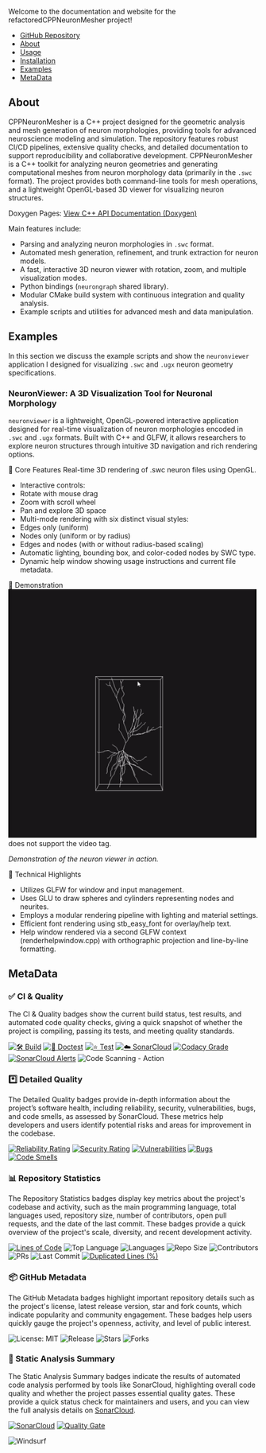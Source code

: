 Welcome to the documentation and website for the refactoredCPPNeuronMesher project!

- [GitHub Repository](https://github.com/jarosado0911/refactoredCPPNeuronMesher)
- [About](#about)
- [Usage](#usage)
- [Installation](#installation)
- [Examples](#examples)
- [MetaData](#metadata)

## About
CPPNeuronMesher is a C++ project designed for the geometric analysis and mesh generation of neuron morphologies, providing tools for advanced neuroscience modeling and simulation. The repository features robust CI/CD pipelines, extensive quality checks, and detailed documentation to support reproducibility and collaborative development. CPPNeuronMesher is a C++ toolkit for analyzing neuron geometries and generating computational meshes from neuron morphology data (primarily in the `.swc` format). The project provides both command-line tools for mesh operations, and a lightweight OpenGL-based 3D viewer for visualizing neuron structures.

Doxygen Pages: [View C++ API Documentation (Doxygen)](https://jarosado0911.github.io/refactoredCPPNeuronMesher/doxygen/)

Main features include:
- Parsing and analyzing neuron morphologies in `.swc` format.
- Automated mesh generation, refinement, and trunk extraction for neuron models.
- A fast, interactive 3D neuron viewer with rotation, zoom, and multiple visualization modes.
- Python bindings (`neurongraph` shared library).
- Modular CMake build system with continuous integration and quality analysis.
- Example scripts and utilities for advanced mesh and data manipulation.

## Examples
In this section we discuss the example scripts and show the `neuronviewer` application I designed for visualizing `.swc` and `.ugx` neuron geometry specifications.
### NeuronViewer: A 3D Visualization Tool for Neuronal Morphology
`neuronviewer` is a lightweight, OpenGL-powered interactive application designed for real-time visualization of neuron morphologies encoded in `.swc` and `.ugx` formats. Built with C++ and GLFW, it allows researchers to explore neuron structures through intuitive 3D navigation and rich rendering options.

🧠 Core Features
Real-time 3D rendering of .swc neuron files using OpenGL.
- Interactive controls:
- Rotate with mouse drag
- Zoom with scroll wheel
- Pan and explore 3D space
- Multi-mode rendering with six distinct visual styles:
- Edges only (uniform)
- Nodes only (uniform or by radius)
- Edges and nodes (with or without radius-based scaling)
- Automatic lighting, bounding box, and color-coded nodes by SWC type.
- Dynamic help window showing usage instructions and current file metadata.

🎥 Demonstration
<img src="docs/media/neuronviewer.gif" width="500" alt="Neuron Viewer in Action">does not support the video tag. </video> <p><em>Demonstration of the neuron viewer in action.</em></p>
🧰 Technical Highlights
- Utilizes GLFW for window and input management.
- Uses GLU to draw spheres and cylinders representing nodes and neurites.
- Employs a modular rendering pipeline with lighting and material settings.
- Efficient font rendering using stb_easy_font for overlay/help text.
- Help window rendered via a second GLFW context (renderhelpwindow.cpp) with orthographic projection and line-by-line formatting.

## MetaData
### ✅ CI & Quality 
The CI & Quality badges show the current build status, test results, and automated code quality checks, giving a quick snapshot of whether the project is compiling, passing its tests, and meeting quality standards.

[![🛠️ Build](https://github.com/jarosado0911/refactoredCPPNeuronMesher/actions/workflows/build.yml/badge.svg)](https://github.com/jarosado0911/refactoredCPPNeuronMesher/actions/workflows/build.yml)
[![🧪 Doctest](https://github.com/jarosado0911/refactoredCPPNeuronMesher/actions/workflows/doctest.yml/badge.svg)](https://github.com/jarosado0911/refactoredCPPNeuronMesher/actions/workflows/doctest.yml)
[![⭐ Test](https://github.com/jarosado0911/refactoredCPPNeuronMesher/actions/workflows/test.yml/badge.svg)](https://github.com/jarosado0911/refactoredCPPNeuronMesher/actions/workflows/test.yml)
[![☁️ SonarCloud](https://github.com/jarosado0911/refactoredCPPNeuronMesher/actions/workflows/sonarcloud.yml/badge.svg)](https://github.com/jarosado0911/refactoredCPPNeuronMesher/actions/workflows/sonarcloud.yml)
[![Codacy Grade](https://app.codacy.com/project/badge/Grade/72da00b5a0934821b462e2e0134d4c9b)](https://app.codacy.com/gh/jarosado0911/refactoredCPPNeuronMesher/dashboard?utm_source=github.com&utm_medium=referral&utm_content=jarosado0911/refactoredCPPNeuronMesher&utm_campaign=Badge_Grade)
[![SonarCloud Alerts](https://sonarcloud.io/api/project_badges/measure?project=jarosado0911_refactoredCPPNeuronMesher&metric=alert_status)](https://sonarcloud.io/summary/new_code?id=jarosado0911_refactoredCPPNeuronMesher) 
![Code Scanning - Action](https://github.com/jarosado0911/refactoredCPPNeuronMesher/actions/workflows/codeql.yml/badge.svg)
### *️⃣ Detailed Quality
The Detailed Quality badges provide in-depth information about the project’s software health, including reliability, security, vulnerabilities, bugs, and code smells, as assessed by SonarCloud. These metrics help developers and users identify potential risks and areas for improvement in the codebase.

[![Reliability Rating](https://sonarcloud.io/api/project_badges/measure?project=jarosado0911_refactoredCPPNeuronMesher&metric=reliability_rating)](https://sonarcloud.io/summary/new_code?id=jarosado0911_refactoredCPPNeuronMesher)
[![Security Rating](https://sonarcloud.io/api/project_badges/measure?project=jarosado0911_refactoredCPPNeuronMesher&metric=security_rating)](https://sonarcloud.io/summary/new_code?id=jarosado0911_refactoredCPPNeuronMesher)
[![Vulnerabilities](https://sonarcloud.io/api/project_badges/measure?project=jarosado0911_refactoredCPPNeuronMesher&metric=vulnerabilities)](https://sonarcloud.io/summary/new_code?id=jarosado0911_refactoredCPPNeuronMesher)
[![Bugs](https://sonarcloud.io/api/project_badges/measure?project=jarosado0911_refactoredCPPNeuronMesher&metric=bugs)](https://sonarcloud.io/summary/new_code?id=jarosado0911_refactoredCPPNeuronMesher)
[![Code Smells](https://sonarcloud.io/api/project_badges/measure?project=jarosado0911_refactoredCPPNeuronMesher&metric=code_smells)](https://sonarcloud.io/summary/new_code?id=jarosado0911_refactoredCPPNeuronMesher)
### 📊 Repository Statistics
The Repository Statistics badges display key metrics about the project's codebase and activity, such as the main programming language, total languages used, repository size, number of contributors, open pull requests, and the date of the last commit. These badges provide a quick overview of the project's scale, diversity, and recent development activity.

[![Lines of Code](https://sonarcloud.io/api/project_badges/measure?project=jarosado0911_refactoredCPPNeuronMesher&metric=ncloc)](https://sonarcloud.io/summary/new_code?id=jarosado0911_refactoredCPPNeuronMesher)
![Top Language](https://img.shields.io/github/languages/top/jarosado0911/refactoredCPPNeuronMesher)
![Languages](https://img.shields.io/github/languages/count/jarosado0911/refactoredCPPNeuronMesher)
![Repo Size](https://img.shields.io/github/repo-size/jarosado0911/refactoredCPPNeuronMesher)
![Contributors](https://img.shields.io/github/contributors/jarosado0911/refactoredCPPNeuronMesher)
![PRs](https://img.shields.io/github/issues-pr/jarosado0911/refactoredCPPNeuronMesher)
![Last Commit](https://img.shields.io/github/last-commit/jarosado0911/refactoredCPPNeuronMesher)
[![Duplicated Lines (%)](https://sonarcloud.io/api/project_badges/measure?project=jarosado0911_refactoredCPPNeuronMesher&metric=duplicated_lines_density)](https://sonarcloud.io/summary/new_code?id=jarosado0911_refactoredCPPNeuronMesher)
### 📦 GitHub Metadata
The GitHub Metadata badges highlight important repository details such as the project's license, latest release version, star and fork counts, which indicate popularity and community engagement. These badges help users quickly gauge the project's openness, activity, and level of public interest.

![License: MIT](https://img.shields.io/github/license/jarosado0911/refactoredCPPNeuronMesher)
![Release](https://img.shields.io/github/v/release/jarosado0911/refactoredCPPNeuronMesher?include_prereleases)
![Stars](https://img.shields.io/github/stars/jarosado0911/refactoredCPPNeuronMesher?style=social)
![Forks](https://img.shields.io/github/forks/jarosado0911/refactoredCPPNeuronMesher?style=social)
### 📡 Static Analysis Summary
The Static Analysis Summary badges indicate the results of automated code analysis performed by tools like SonarCloud, highlighting overall code quality and whether the project passes essential quality gates. These provide a quick status check for maintainers and users, and you can view the full analysis details on [SonarCloud](https://sonarcloud.io/summary/new_code?id=jarosado0911_refactoredCPPNeuronMesher).

[![SonarCloud](https://sonarcloud.io/images/project_badges/sonarcloud-light.svg)](https://sonarcloud.io/summary/new_code?id=jarosado0911_refactoredCPPNeuronMesher)
[![Quality Gate](https://sonarcloud.io/api/project_badges/quality_gate?project=jarosado0911_refactoredCPPNeuronMesher)](https://sonarcloud.io/summary/new_code?id=jarosado0911_refactoredCPPNeuronMesher)


![Windsurf](https://img.shields.io/badge/documented%20with-Windsurf-1f8ceb?logo=data:image/svg+xml;base64,PHN2ZyB4bWxucz0iaHR0cDovL3d3dy53My5vcmcvMjAwMC9zdmciIHdpZHRoPSIxNiIgaGVpZ2h0PSIxNiIgdmlld0JveD0iMCAwIDE2IDE2Ij48Y2lyY2xlIGN4PSI4IiBjeT0iOCIgcj0iOCIgc3R5bGU9ImZpbGw6I2ZmZjsiLz48dGV4dCB4PSI0IiB5PSIxMiIgc3R5bGU9ImZpbGw6IzE4ODdmNTtmb250LXNpemU6NHB4O2ZvbnQtZmFtaWx5OnNhbnMtc2VyaWYiPldTPC90ZXh0Pjwvc3ZnPg==)


